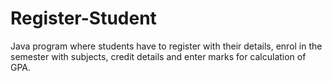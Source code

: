 # Register-Student
 Java program where students have  to register with their details, enrol in the semester with subjects, credit details and enter marks for calculation of GPA.
